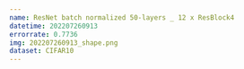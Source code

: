 ```yaml
---
name: ResNet batch normalized 50-layers _ 12 x ResBlock4
datetime: 202207260913
errorrate: 0.7736
img: 202207260913_shape.png
dataset: CIFAR10
---
```

